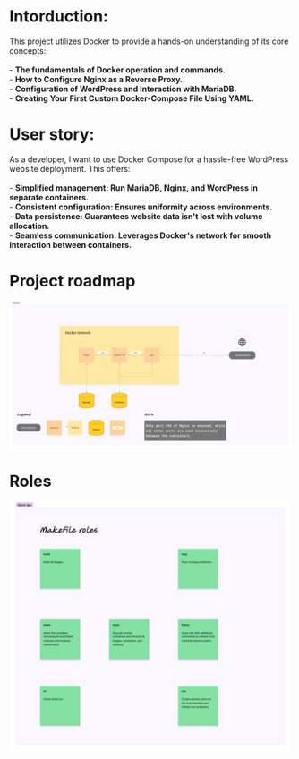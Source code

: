# Intorduction:
This project utilizes Docker to provide a hands-on understanding of its core concepts:<br/><br/>
    - **The fundamentals of Docker operation and commands.**<br/>
    - **How to Configure Nginx as a Reverse Proxy.**<br/>
    - **Configuration of WordPress and Interaction with MariaDB.**<br/>
    - **Creating Your First Custom Docker-Compose File Using YAML.**<br/>

# User story:
As a developer, I want to use Docker Compose for a hassle-free WordPress website deployment. This offers:<br/><br/>
    - **Simplified management: Run MariaDB, Nginx, and WordPress in separate containers.**<br/>
    - **Consistent configuration: Ensures uniformity across environments.**<br/>
    - **Data persistence: Guarantees website data isn't lost with volume allocation.**<br/>
    - **Seamless communication: Leverages Docker's network for smooth interaction between containers.**<br/>

# Project roadmap
![image](./images/workflow.png)

# Roles
![image](./images/Roles.png)